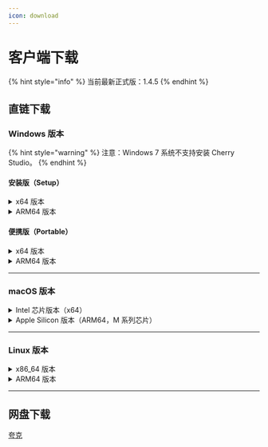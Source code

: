 ```yaml
---
icon: download
---
```


# 客户端下载

{% hint style="info" %}
当前最新正式版：1.4.5
{% endhint %}

## 直链下载

### Windows 版本

{% hint style="warning" %}
注意：Windows 7 系统不支持安装 Cherry Studio。
{% endhint %}

#### 安装版（Setup）

<details>

<summary>x64 版本</summary>

主线路：

【[Cherry Studio 官网](https://cherry-ai.com/download)】 【[GitHub](https://github.com/CherryHQ/cherry-studio/releases/download/1.4.5/Cherry-Studio-1.4.5-x64-setup.exe)】

备用线路：

【[线路1](https://download-cf.ocoolai.com/https://github.com/CherryHQ/cherry-studio/releases/download/1.4.5/Cherry-Studio-1.4.5-x64-setup.exe)】 【[线路2](https://download.ocoolai.com/https://github.com/CherryHQ/cherry-studio/releases/download/1.4.5/Cherry-Studio-1.4.5-x64-setup.exe)】 【[线路3](https://download.ocoolai.online/https://github.com/CherryHQ/cherry-studio/releases/download/1.4.5/Cherry-Studio-1.4.5-x64-setup.exe)】

</details>

<details>

<summary>ARM64 版本</summary>

主线路：

【[Cherry Studio 官网](https://cherry-ai.com/download)】 【[GitHub](https://github.com/CherryHQ/cherry-studio/releases/download/1.4.5/Cherry-Studio-1.4.5-arm64-setup.exe)】

备用线路：

【[线路1](https://download-cf.ocoolai.com/https://github.com/CherryHQ/cherry-studio/releases/download/1.4.5/Cherry-Studio-1.4.5-arm64-setup.exe)】 【[线路2](https://download.ocoolai.com/https://github.com/CherryHQ/cherry-studio/releases/download/1.4.5/Cherry-Studio-1.4.5-arm64-setup.exe)】 【[线路3](https://download.ocoolai.online/https://github.com/CherryHQ/cherry-studio/releases/download/1.4.5/Cherry-Studio-1.4.5-arm64-setup.exe)】

</details>

#### 便携版（Portable）

<details>

<summary>x64 版本</summary>

主线路：

【[Cherry Studio 官网](https://cherry-ai.com/download)】 【[GitHub](https://github.com/CherryHQ/cherry-studio/releases/download/1.4.5/Cherry-Studio-1.4.5-x64-portable.exe)】

备用线路：

【[线路1](https://download-cf.ocoolai.com/https://github.com/CherryHQ/cherry-studio/releases/download/1.4.5/Cherry-Studio-1.4.5-x64-portable.exe)】 【[线路2](https://download.ocoolai.com/https://github.com/CherryHQ/cherry-studio/releases/download/1.4.5/Cherry-Studio-1.4.5-x64-portable.exe)】 【[线路3](https://download.ocoolai.online/https://github.com/CherryHQ/cherry-studio/releases/download/1.4.5/Cherry-Studio-1.4.5-x64-portable.exe)】

</details>

<details>

<summary>ARM64 版本</summary>

主线路：

【[Cherry Studio 官网](https://cherry-ai.com/download)】 【[GitHub](https://github.com/CherryHQ/cherry-studio/releases/download/1.4.5/Cherry-Studio-1.4.5-arm64-portable.exe)】

备用线路：

【[线路1](https://download-cf.ocoolai.com/https://github.com/CherryHQ/cherry-studio/releases/download/1.4.5/Cherry-Studio-1.4.5-arm64-portable.exe)】 【[线路2](https://download.ocoolai.com/https://github.com/CherryHQ/cherry-studio/releases/download/1.4.5/Cherry-Studio-1.4.5-arm64-portable.exe)】 【[线路3](https://download.ocoolai.online/https://github.com/CherryHQ/cherry-studio/releases/download/1.4.5/Cherry-Studio-1.4.5-arm64-portable.exe)】

</details>

***

### macOS 版本

<details>

<summary>Intel 芯片版本（x64）</summary>

主线路：

【[Cherry Studio 官网](https://cherry-ai.com/download)】 【[GitHub](https://github.com/CherryHQ/cherry-studio/releases/download/1.4.5/Cherry-Studio-1.4.5-x64.dmg)】

备用线路：

【[线路1](https://download-cf.ocoolai.com/https://github.com/CherryHQ/cherry-studio/releases/download/1.4.5/Cherry-Studio-1.4.5-x64.dmg)】 【[线路2](https://download.ocoolai.com/https://github.com/CherryHQ/cherry-studio/releases/download/1.4.5/Cherry-Studio-1.4.5-x64.dmg)】 【[线路3](https://download.ocoolai.online/https://github.com/CherryHQ/cherry-studio/releases/download/1.4.5/Cherry-Studio-1.4.5-x64.dmg)】

</details>

<details>

<summary>Apple Silicon 版本（ARM64，M 系列芯片）</summary>

主线路：

【[Cherry Studio 官网](https://cherry-ai.com/download)】 【[GitHub](https://github.com/CherryHQ/cherry-studio/releases/download/1.4.5/Cherry-Studio-1.4.5-arm64.dmg)】

备用线路：

【[线路1](https://download-cf.ocoolai.com/https://github.com/CherryHQ/cherry-studio/releases/download/1.4.5/Cherry-Studio-1.4.5-arm64.dmg)】 【[线路2](https://download.ocoolai.com/https://github.com/CherryHQ/cherry-studio/releases/download/1.4.5/Cherry-Studio-1.4.5-arm64.dmg)】 【[线路3](https://download.ocoolai.online/https://github.com/CherryHQ/cherry-studio/releases/download/1.4.5/Cherry-Studio-1.4.5-arm64.dmg)】

</details>

***

### Linux 版本

<details>

<summary>x86_64 版本</summary>

主线路：

【[Cherry Studio 官网](https://cherry-ai.com/download)】 【[GitHub](https://github.com/CherryHQ/cherry-studio/releases/download/1.4.5/Cherry-Studio-1.4.5-x86_64.AppImage)】

备用线路：

【[线路1](https://download-cf.ocoolai.com/https://github.com/CherryHQ/cherry-studio/releases/download/1.4.5/Cherry-Studio-1.4.5-x86_64.AppImage)】 【[线路2](https://download.ocoolai.com/https://github.com/CherryHQ/cherry-studio/releases/download/1.4.5/Cherry-Studio-1.4.5-x86_64.AppImage)】 【[线路3](https://download.ocoolai.online/https://github.com/CherryHQ/cherry-studio/releases/download/1.4.5/Cherry-Studio-1.4.5-x86_64.AppImage)】

</details>

<details>

<summary>ARM64 版本</summary>

主线路：

【[Cherry Studio 官网](https://cherry-ai.com/download)】 【[GitHub](https://github.com/CherryHQ/cherry-studio/releases/download/1.4.5/Cherry-Studio-1.4.5-arm64.AppImage)】

备用线路：

【[线路1](https://download-cf.ocoolai.com/https://github.com/CherryHQ/cherry-studio/releases/download/1.4.5/Cherry-Studio-1.4.5-arm64.AppImage)】 【[线路2](https://download.ocoolai.com/https://github.com/CherryHQ/cherry-studio/releases/download/1.4.5/Cherry-Studio-1.4.5-arm64.AppImage)】 【[线路3](https://download.ocoolai.online/https://github.com/CherryHQ/cherry-studio/releases/download/1.4.5/Cherry-Studio-1.4.5-arm64-AppImage)】

</details>

***

## 网盘下载

[夸克](https://pan.quark.cn/s/c8533a1ec63e#/list/share)
